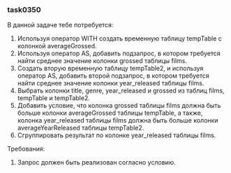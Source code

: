 
### task0350

В данной задаче тебе потребуется:
1. Используя оператор WITH создать временную таблицу tempTable с колонкой averageGrossed.
2. Используя оператор AS, добавить подзапрос, в котором требуется найти среднее значение колонки grossed таблицы films.
3. Создать вторую временную таблицу tempTable2, и используя оператор AS, добавить второй подзапрос, в котором требуется найти среднее значение колонки year_released таблицы films.
4. Выбрать колонки title, genre, year_released и grossed из таблиц films, tempTable и tempTable2.
5. Добавить условие, что колонка grossed таблицы films должна быть больше колонки averageGrossed таблицы tempTable, а также, колонка year_released таблицы films должна быть больше колонки averageYearReleased таблицы tempTable2.
6. Сгруппировать результат по колонке year_released таблицы films.


Требования:
1.	Запрос должен быть реализован согласно условию.


